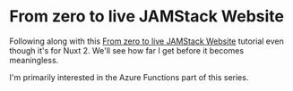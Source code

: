 # From zero to live JAMStack Website

Following along with this [From zero to live JAMStack Website](https://www.youtube.com/watch?v=Ia2zIcPivxY&list=PL9lzMEbdolKjMYg7UwwbiY4fBuV-gkPjI&index=1) tutorial even though it's for Nuxt 2. We'll see how far I get before it becomes meaningless.

I'm primarily interested in the Azure Functions part of this series.

